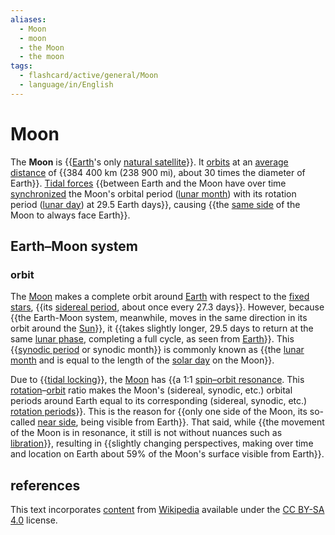 ```yaml
---
aliases:
  - Moon
  - moon
  - the Moon
  - the moon
tags:
  - flashcard/active/general/Moon
  - language/in/English
---
```


# Moon

The __Moon__ is {{[Earth](Earth.md)'s only [natural satellite](natural%20satellite.md)}}.  It [orbits](orbit%20of%20th%20Moon.md) at an [average distance](lunar%20distancee.md) of {{384&nbsp;400 km (238&nbsp;900 mi), about 30 times the diameter of Earth}}. [Tidal forces](tidal%20forces.md) {{between Earth and the Moon have over time [synchronized](tidal%20locking.md) the Moon's orbital period ([lunar month](lunar%20month.md)) with its rotation period ([lunar day](lunar%20day.md)) at 29.5 Earth days}}, causing {{the [same side](near%20side%20of%20the%20Moon.md) of the Moon to always face Earth}}. <!--SR:!2025-05-29,252,330!2024-11-16,80,252!2024-10-04,69,312!2024-09-30,65,312-->

## Earth–Moon system

### orbit

The [Moon](Moon.md) makes a complete orbit around [Earth](Earth.md) with respect to the [fixed stars](fixed%20star.md), {{its [sidereal period](orbital%20period.md), about once every 27.3 days}}. However, because {{the Earth-Moon system, meanwhile, moves in the same direction in its orbit around the [Sun](Sun.md)}}, it {{takes slightly longer, 29.5 days to return at the same [lunar phase](lunar%20phase.md), completing a full cycle, as seen from [Earth](Earth.md)}}. This {{[synodic period](orbital%20period.md#synodic%20period) or synodic month}} is commonly known as {{the [lunar month](lunar%20month.md) and is equal to the length of the [solar day](synodic%20day.md) on the Moon}}. <!--SR:!2024-12-22,122,292!2024-12-04,109,292!2025-03-09,174,312!2024-10-01,66,312!2025-01-16,132,292-->

Due to {{[tidal locking](tidal%20locking.md)}}, the [Moon](Moon.md) has {{a 1:1 [spin–orbit resonance](orbital%20resonance.md). This [rotation](rotation.md)–[orbit](orbit.md) ratio makes the Moon's (sidereal, synodic, etc.) orbital periods around Earth equal to its corresponding (sidereal, synodic, etc.) [rotation periods](rotation%20period%20(astronomy).md)}}. This is the reason for {{only one side of the Moon, its so-called [near side](near%20side%20of%20the%20Moon.md), being visible from Earth}}. That said, while {{the movement of the Moon is in resonance, it still is not without nuances such as [libration](libration.md)}}, resulting in {{slightly changing perspectives, making over time and location on Earth about 59% of the Moon's surface visible from Earth}}. <!--SR:!2024-09-24,63,312!2025-04-10,206,312!2025-03-13,184,312!2025-02-06,163,312!2025-03-12,186,312-->

## references

This text incorporates [content](https://en.wikipedia.org/wiki/Moon) from [Wikipedia](Wikipedia.md) available under the [CC BY-SA 4.0](https://creativecommons.org/licenses/by-sa/4.0/) license.
